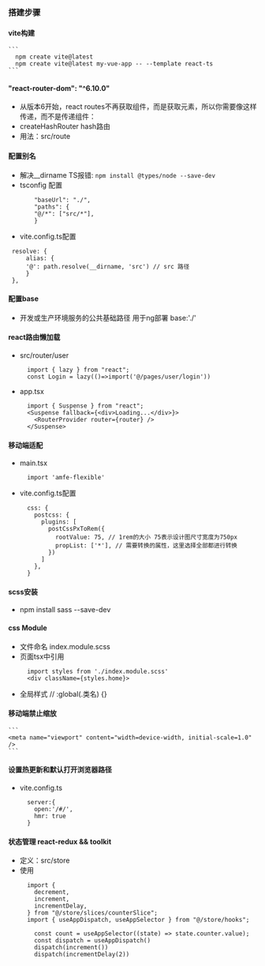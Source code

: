### 搭建步骤 
 
 
#### vite构建
    ```
      npm create vite@latest
      npm create vite@latest my-vue-app -- --template react-ts
    ```

#### "react-router-dom": "^6.10.0"  
  - 从版本6开始，react routes不再获取组件，而是获取元素，所以你需要像这样传递<Component/>，而不是传递组件：
  - createHashRouter hash路由
  - 用法：src/route
 
#### 配置别名  
  - 解决__dirname TS报错: ``` npm install @types/node --save-dev  ```
  - tsconfig 配置
    ```
        "baseUrl": "./",
        "paths": {
        "@/*": ["src/*"],
        }
    ```
   - vite.config.ts配置
   ```
    resolve: {
        alias: {
        '@': path.resolve(__dirname, 'src') // src 路径
        }
    },
   ```
#### 配置base 
 - 开发或生产环境服务的公共基础路径  用于ng部署  base:'./'

#### react路由懒加载  
  - src/router/user
    ```
      import { lazy } from "react";
      const Login = lazy(()=>import('@/pages/user/login'))
    ```
  - app.tsx
    ```
      import { Suspense } from "react";
      <Suspense fallback={<div>Loading...</div>}>
        <RouterProvider router={router} />
      </Suspense>
    ```
#### 移动端适配
  - main.tsx
    ```
      import 'amfe-flexible'
    ```
  - vite.config.ts配置
    ```
      css: {
        postcss: {
          plugins: [
            postCssPxToRem({
              rootValue: 75, // 1rem的大小 75表示设计图尺寸宽度为750px
              propList: ['*'], // 需要转换的属性，这里选择全部都进行转换
            })
          ]
        },
      }
    ```
#### scss安装 
  - npm install sass --save-dev

#### css Module
  - 文件命名 index.module.scss 
  - 页面tsx中引用
    ```
      import styles from './index.module.scss'
      <div className={styles.home}>
    ```
  - 全局样式 // :global(.类名) {}

#### 移动端禁止缩放
    ```
    <meta name="viewport" content="width=device-width, initial-scale=1.0" />
    ```

#### 设置热更新和默认打开浏览器路径
  - vite.config.ts
    ```
      server:{
        open:'/#/',
        hmr: true
      }
    ```
#### 状态管理 react-redux && toolkit 
  - 定义：src/store
  - 使用
    ```
      import {
        decrement,
        increment,
        incrementDelay,
      } from "@/store/slices/counterSlice";
      import { useAppDispatch, useAppSelector } from "@/store/hooks";

        const count = useAppSelector((state) => state.counter.value);
        const dispatch = useAppDispatch()
        dispatch(increment())
        dispatch(incrementDelay(2))
    ```

    


